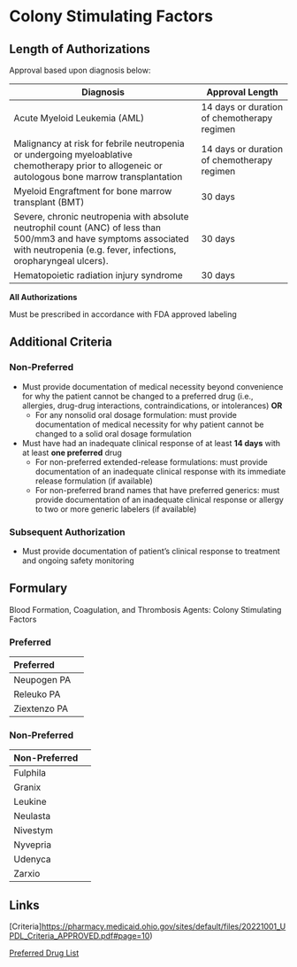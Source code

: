 # Colony Stimulating Factors

## Length of Authorizations

Approval based upon diagnosis below:

| Diagnosis | Approval Length |
| --------- | --------------- |
| Acute Myeloid Leukemia (AML) | 14 days or duration of chemotherapy regimen |
| Malignancy at risk for febrile neutropenia or undergoing myeloablative chemotherapy prior to allogeneic or autologous bone marrow transplantation                | 14 days or duration of chemotherapy regimen |
| Myeloid Engraftment for bone marrow transplant (BMT)             | 30 days |
| Severe, chronic neutropenia with absolute neutrophil count (ANC) of less than 500/mm3 and have symptoms associated with neutropenia (e.g. fever, infections, oropharyngeal ulcers).                    | 30 days |
| Hematopoietic radiation injury syndrome                          | 30 days |

**All Authorizations**

Must be prescribed in accordance with FDA approved labeling

## Additional Criteria

### Non-Preferred

-   Must provide documentation of medical necessity beyond convenience for why the patient cannot be changed to a preferred drug (i.e., allergies, drug-drug interactions, contraindications, or intolerances) **OR**
    -   For any nonsolid oral dosage formulation: must provide documentation of medical necessity for why patient cannot be changed to a solid oral dosage formulation
-   Must have had an inadequate clinical response of at least **14 days** with at least **one preferred** drug
    -   For non-preferred extended-release formulations: must provide documentation of an inadequate clinical response with its immediate release formulation (if available)
    -   For non-preferred brand names that have preferred generics: must provide documentation of an inadequate clinical response or allergy to two or more generic labelers (if available)

### Subsequent Authorization

-   Must provide documentation of patient’s clinical response to treatment and ongoing safety monitoring

## Formulary

Blood Formation, Coagulation, and Thrombosis Agents: Colony Stimulating Factors

### Preferred

| Preferred    |      |
| :----------- | ---: |
| Neupogen PA  |      |
| Releuko PA   |      |
| Ziextenzo PA |      |

### Non-Preferred

| Non-Preferred |      |
| :------------ | ---: |
| Fulphila      |      |
|   Granix      |      |
|  Leukine      |      |
| Neulasta      |      |
| Nivestym      |      |
| Nyvepria      |      |
|  Udenyca      |      |
|   Zarxio      |      |

## Links

[Criteria]https://pharmacy.medicaid.ohio.gov/sites/default/files/20221001_UPDL_Criteria_APPROVED.pdf#page=10)

[Preferred Drug List](https://pharmacy.medicaid.ohio.gov/sites/default/files/20221001_UPDL_APPROVED_.pdf#page=8)
